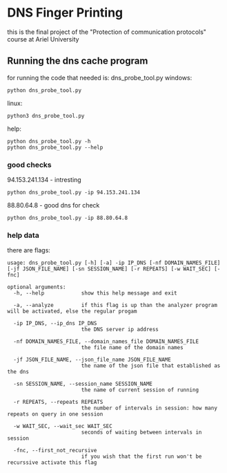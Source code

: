 # DNS Finger Printing
this is the final project of the "Protection of communication protocols" course at Ariel University

## Running the dns cache program
for running the code that needed is: dns_probe_tool.py
windows:
```
python dns_probe_tool.py
```

linux:
```
python3 dns_probe_tool.py
```

help:
```
python dns_probe_tool.py -h
python dns_probe_tool.py --help
```

### good checks

94.153.241.134 - intresting

```
python dns_probe_tool.py -ip 94.153.241.134
```


88.80.64.8 - good dns for check
```
python dns_probe_tool.py -ip 88.80.64.8
```

### help data

there are flags:
```
usage: dns_probe_tool.py [-h] [-a] -ip IP_DNS [-nf DOMAIN_NAMES_FILE] [-jf JSON_FILE_NAME] [-sn SESSION_NAME] [-r REPEATS] [-w WAIT_SEC] [-fnc]

optional arguments:
  -h, --help            show this help message and exit

  -a, --analyze         if this flag is up than the analyzer program will be activated, else the regular progam

  -ip IP_DNS, --ip_dns IP_DNS
                        the DNS server ip address

  -nf DOMAIN_NAMES_FILE, --domain_names_file DOMAIN_NAMES_FILE
                        the file name of the domain names

  -jf JSON_FILE_NAME, --json_file_name JSON_FILE_NAME
                        the name of the json file that established as the dns

  -sn SESSION_NAME, --session_name SESSION_NAME
                        the name of current session of running

  -r REPEATS, --repeats REPEATS
                        the number of intervals in session: how many repeats on query in one session

  -w WAIT_SEC, --wait_sec WAIT_SEC
                        seconds of waiting between intervals in session

  -fnc, --first_not_recursive
                        if you wish that the first run won't be recurssive activate this flag
```
